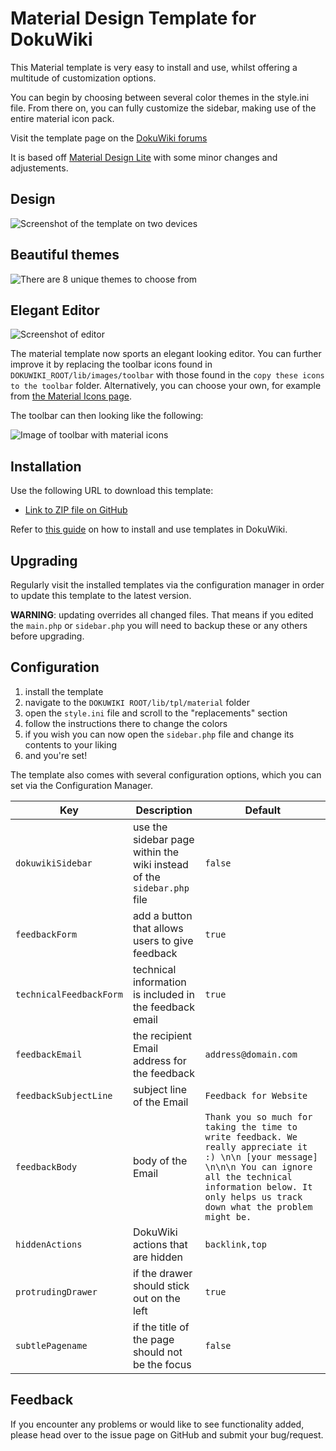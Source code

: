 # Material Design Template for DokuWiki

This Material template is very easy to install and use, whilst offering a multitude of customization options.

You can begin by choosing between several color themes in the style.ini file. From there on, you can fully customize the sidebar, making use of the entire material icon pack.

Visit the template page on the [DokuWiki forums](https://www.dokuwiki.org/template:material)

It is based off [Material Design Lite](https://getmdl.io/) with some minor changes and adjustements.


## Design

![Screenshot of the template on two devices](https://i.imgur.com/1QibmKg.jpg)

## Beautiful themes

![There are 8 unique themes to choose from](https://i.imgur.com/bnWd8k3.png)

## Elegant Editor

![Screenshot of editor](https://i.imgur.com/e9TqMB2.png)

The material template now sports an elegant looking editor. You can further improve it by replacing the toolbar icons found in `DOKUWIKI_ROOT/lib/images/toolbar` with those found in the `copy these icons to the toolbar` folder. Alternatively, you can choose your own, for example from [the Material Icons page](https://material.io/icons/).

The toolbar can then looking like the following:

![Image of toolbar with material icons](https://i.imgur.com/XSyhyPU.png)

## Installation

Use the following URL to download this template:

  * [Link to ZIP file on GitHub](https://github.com/LeonStaufer/material-dokuwiki/zipball/master) 

Refer to [this guide](https://www.dokuwiki.org/template) on how to install and use templates in DokuWiki.

## Upgrading

Regularly visit the installed templates via the configuration manager in order to update this template to the latest version.

**WARNING**: updating overrides all changed files. That means if you edited the `main.php` or `sidebar.php` you will need to backup these or any others before upgrading.

## Configuration

1. install the template
2. navigate to the `DOKUWIKI ROOT/lib/tpl/material` folder
3. open the `style.ini` file and scroll to the "replacements" section
4. follow the instructions there to change the colors
5. if you wish you can now open the `sidebar.php` file and change its contents to your liking
6. and you're set! 

The template also comes with several configuration options, which you can set via the Configuration Manager.

| Key                   | Description                                                  | Default |
| --------------------- | ------------------------------------------------------------ | ------- |
| `dokuwikiSidebar`     | use the sidebar page within the wiki instead of the `sidebar.php` file | `false` |
| `feedbackForm`        | add a button that allows users to give feedback              | `true`  |
| `technicalFeedbackForm` | technical information is included in the feedback email          | `true`  |
| `feedbackEmail`       | the recipient Email address for the feedback | `address@domain.com` |
| `feedbackSubjectLine` | subject line of the Email | `Feedback for Website` |
| `feedbackBody`       | body of the Email | `Thank you so much for taking the time to write feedback. We really appreciate it :) \n\n [your message] \n\n\n You can ignore all the technical information below. It only helps us track down what the problem might be.` |
| `hiddenActions`      | DokuWiki actions that are hidden | `backlink,top` |
| `protrudingDrawer`   | if the drawer should stick out on the left | `true` |
| `subtlePagename`     | if the title of the page should not be the focus | `false` |


## Feedback

If you encounter any problems or would like to see functionality added, please head over to the issue page on GitHub and submit your bug/request.

